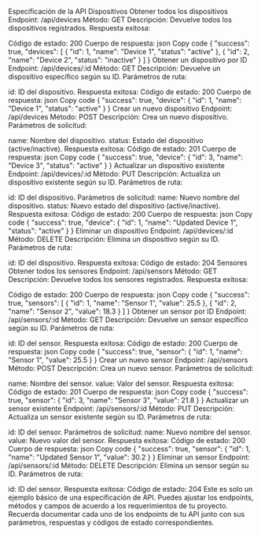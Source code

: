 Especificación de la API
Dispositivos
Obtener todos los dispositivos
Endpoint: /api/devices
Método: GET
Descripción: Devuelve todos los dispositivos registrados.
Respuesta exitosa:

Código de estado: 200
Cuerpo de respuesta:
json
Copy code
{
  "success": true,
  "devices": [
    {
      "id": 1,
      "name": "Device 1",
      "status": "active"
    },
    {
      "id": 2,
      "name": "Device 2",
      "status": "inactive"
    }
  ]
}
Obtener un dispositivo por ID
Endpoint: /api/devices/:id
Método: GET
Descripción: Devuelve un dispositivo específico según su ID.
Parámetros de ruta:

id: ID del dispositivo.
Respuesta exitosa:
Código de estado: 200
Cuerpo de respuesta:
json
Copy code
{
  "success": true,
  "device": {
    "id": 1,
    "name": "Device 1",
    "status": "active"
  }
}
Crear un nuevo dispositivo
Endpoint: /api/devices
Método: POST
Descripción: Crea un nuevo dispositivo.
Parámetros de solicitud:

name: Nombre del dispositivo.
status: Estado del dispositivo (active/inactive).
Respuesta exitosa:
Código de estado: 201
Cuerpo de respuesta:
json
Copy code
{
  "success": true,
  "device": {
    "id": 3,
    "name": "Device 3",
    "status": "active"
  }
}
Actualizar un dispositivo existente
Endpoint: /api/devices/:id
Método: PUT
Descripción: Actualiza un dispositivo existente según su ID.
Parámetros de ruta:

id: ID del dispositivo.
Parámetros de solicitud:
name: Nuevo nombre del dispositivo.
status: Nuevo estado del dispositivo (active/inactive).
Respuesta exitosa:
Código de estado: 200
Cuerpo de respuesta:
json
Copy code
{
  "success": true,
  "device": {
    "id": 1,
    "name": "Updated Device 1",
    "status": "active"
  }
}
Eliminar un dispositivo
Endpoint: /api/devices/:id
Método: DELETE
Descripción: Elimina un dispositivo según su ID.
Parámetros de ruta:

id: ID del dispositivo.
Respuesta exitosa:
Código de estado: 204
Sensores
Obtener todos los sensores
Endpoint: /api/sensors
Método: GET
Descripción: Devuelve todos los sensores registrados.
Respuesta exitosa:

Código de estado: 200
Cuerpo de respuesta:
json
Copy code
{
  "success": true,
  "sensors": [
    {
      "id": 1,
      "name": "Sensor 1",
      "value": 25.5
    },
    {
      "id": 2,
      "name": "Sensor 2",
      "value": 18.3
    }
  ]
}
Obtener un sensor por ID
Endpoint: /api/sensors/:id
Método: GET
Descripción: Devuelve un sensor específico según su ID.
Parámetros de ruta:

id: ID del sensor.
Respuesta exitosa:
Código de estado: 200
Cuerpo de respuesta:
json
Copy code
{
  "success": true,
  "sensor": {
    "id": 1,
    "name": "Sensor 1",
    "value": 25.5
  }
}
Crear un nuevo sensor
Endpoint: /api/sensors
Método: POST
Descripción: Crea un nuevo sensor.
Parámetros de solicitud:

name: Nombre del sensor.
value: Valor del sensor.
Respuesta exitosa:
Código de estado: 201
Cuerpo de respuesta:
json
Copy code
{
  "success": true,
  "sensor": {
    "id": 3,
    "name": "Sensor 3",
    "value": 21.8
  }
}
Actualizar un sensor existente
Endpoint: /api/sensors/:id
Método: PUT
Descripción: Actualiza un sensor existente según su ID.
Parámetros de ruta:

id: ID del sensor.
Parámetros de solicitud:
name: Nuevo nombre del sensor.
value: Nuevo valor del sensor.
Respuesta exitosa:
Código de estado: 200
Cuerpo de respuesta:
json
Copy code
{
  "success": true,
  "sensor": {
    "id": 1,
    "name": "Updated Sensor 1",
    "value": 30.2
  }
}
Eliminar un sensor
Endpoint: /api/sensors/:id
Método: DELETE
Descripción: Elimina un sensor según su ID.
Parámetros de ruta:

id: ID del sensor.
Respuesta exitosa:
Código de estado: 204
Este es solo un ejemplo básico de una especificación de API. Puedes ajustar los endpoints, métodos y campos de acuerdo a los requerimientos de tu proyecto. Recuerda documentar cada uno de los endpoints de tu API junto con sus parámetros, respuestas y códigos de estado correspondientes.